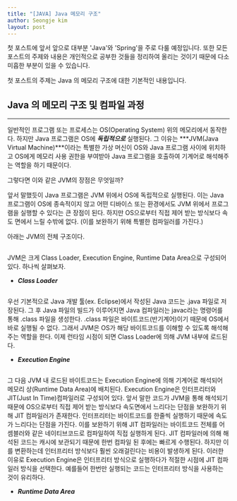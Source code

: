 ```yaml
---
title: "[JAVA] Java 메모리 구조"
author: Seongje kim
layout: post
---
```


첫 포스트에 앞서 앞으로 대부분 'Java'와 'Spring'을 주로 다룰 예정입니다. 또한 모든 포스트의 주제와 내용은 개인적으로 공부한 것들을 정리하여 올리는 것이기 때문에 다소 미흡한 부분이 있을 수 있습니다.

첫 포스트의 주제는 Java 의 메모리 구조에 대한 기본적인 내용입니다.

## Java 의 메모리 구조 및 컴파일 과정
---

일반적인 프로그램 또는 프로세스는 OS(Operating System) 위의 메모리에서 동작한다. 하지만 Java 프로그램은 OS에 ***독립적으로*** 실행된다. 그 이유는 ***JVM(Java Virtual Machine)***이라는 특별한 가상 머신이 OS와 Java 프로그램 사이에 위치하고 OS에게 메모리 사용 권한을 부여받아 Java 프로그램을 호출하여 기계어로 해석해주는 역할을 하기 때문이다.

그렇다면 이와 같은 JVM의 장점은 무엇일까?

앞서 말했듯이 Java 프로그램은 JVM 위에서 OS에 독립적으로 실행된다. 이는 Java 프로그램이 OS에 종속적이지 않고 어떤 디바이스 또는 환경에서도 JVM 위에서 프로그램을 실행할 수 있다는 큰 장점이 된다.
하지만 OS으로부터 직접 제어 받는 방식보다 속도 면에서 느릴 수밖에 없다. (이를 보완하기 위해 특별한 컴파일러를 가진다.)

아래는 JVM의 전체 구조이다.

<img src="{{ 'assets/images/java/memory/java_memory_01.png' | relative_url }}" alt="" style="margin-left:10px;"/>

JVM은 크게 Class Loader, Execution Engine, Runtime Data Area으로 구성되어 있다. 하나씩 살펴보자.

- ***Class Loader***

<img src="{{ 'assets/images/java/memory/java_memory_02.png' | relative_url }}" alt="" style="margin-left:10px;"/>

우선 기본적으로 Java 개발 툴(ex. Eclipse)에서 작성된 Java 코드는 .java 파일로 저장된다. 그 후 Java 파일의 빌드가 이루어지면 Java 컴파일러는 javac라는 명령어를 통해 .class 파일을 생성한다.
.class 파일은 바이트코드(반기계어)이기 때문에 OS에서 바로 실행될 수 없다. 그래서 JVM은 OS가 해당 바이트코드를 이해할 수 있도록 해석해주는 역할을 한다.
이제 런타임 시점이 되면 Class Loader에 의해 JVM 내부에 로드된다.

- ***Execution Engine***

<img src="{{ 'assets/images/java/memory/java_memory_03.png' | relative_url }}" alt="" style="margin-left:10px;"/>

그 다음 JVM 내 로드된 바이트코드는 Execution Engine에 의해 기계어로 해석되어 메모리 상(Runtime Data Area)에 배치된다. Execution Engine은 인터프리터와 JIT(Just In Time)컴파일러로 구성되어 있다.
앞서 말한 코드가 JVM을 통해 해석되기 때문에 OS으로부터 직접 제어 받는 방식보다 속도면에서 느리다는 단점을 보완하기 위해 JIT 컴파일러가 존재한다.
인터프리터는 바이트코드를 한줄씩 실행하기 때문에 속도가 느리다는 단점을 가진다. 이를 보완하기 위해 JIT 컴파일러는 바이트코드 전체를 어셈블러와 같은 네이티브코드로 컴파일하여 직접 실행하게 된다.
JIT 컴파일러에 의해 해석된 코드는 캐시에 보관되기 때문에 한번 컴파일 된 후에는 빠르게 수행된다. 하지만 이를 변환하는데 인터프리터 방식보다 훨씬 오래걸린다는 비용이 발생하게 된다.
이러한 이유로 Execution Engine은 인터프리터 방식으로 실행하다가 적절한 시점에 JIT 컴파일러 방식을 선택한다. 예를들어 한번만 실행되는 코드는 인터프리터 방식을 사용하는 것이 유리하다.

- ***Runtime Data Area***

<img src="{{ 'assets/images/java/memory/java_memory_08.png' | relative_url }}" alt="" style="margin-left:10px;"/>
